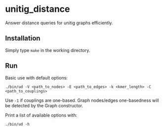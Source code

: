 # unitig_distance
Answer distance queries for unitig graphs efficiently.

## Installation
Simply type `make` in the working directory.

## Run
Basic use with default options:
```
./bin/ud -V <path_to_nodes> -E <path_to_edges> -k <kmer_length> -C <path_to_couplings>
```
Use `-1` if couplings are one-based. Graph nodes/edges one-basedness will be detected by the Graph constructor.

Print a list of available options with:
```
./bin/ud -h
```
